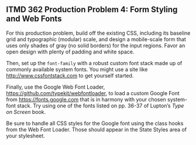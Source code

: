 ## ITMD 362 Production Problem 4: Form Styling and Web Fonts

For this production problem, build off the existing CSS, including its baseline grid and typographic (modular) scale, and design a mobile-scale form that uses only shades of gray (no solid borders) for the input regions. Favor an open design with plenty of padding and white space.

Then, set up the `font-family` with a robust custom font stack made up of commonly available system fonts. You might use a site like http://www.cssfontstack.com to get yourself started.

Finally, use the Google Web Font Loader, https://github.com/typekit/webfontloader, to load a custom Google Font from https://fonts.google.com that is in harmony with your chosen system-font stack. Try using one of the fonts listed on pp. 36-37 of Lupton’s *Type on Screen* book.

Be sure to handle all CSS styles for the Google font using the class hooks from the Web Font Loader. Those should appear in the State Styles area of your stylesheet.
